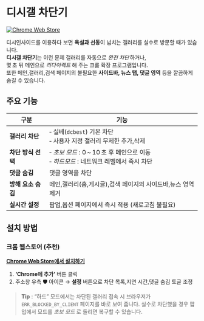# 디시갤 차단기

[![Chrome Web Store](https://img.shields.io/chrome-web-store/v/gfibaeldbchmlopmcpdeklbfplcdgapf?label=Chrome%20Web%20Store)](https://chromewebstore.google.com/detail/fnfmdbldnhadkadklplhcjcojjiaopgg?utm_source=item-share-cb)

디시인사이드를 이용하다 보면 **욕설과 선동**이 넘치는 갤러리를 실수로 방문할 때가 있습니다.<br>
**디시갤 차단기**는 이런 문제 갤러리를 자동으로 *완전 차단* 하거나,<br>몇 초 뒤 메인으로 *리다이렉트* 해 주는 크롬 확장 프로그램입니다.<br>
또한 메인,갤러리,검색 페이지의 불필요한 **사이드바, 뉴스 탭, 댓글 영역** 등을 깔끔하게 숨길 수 있습니다.

## 주요 기능

| 구분           | 기능                                                                                                             |
| ------------ | -------------------------------------------------------------------------------------------------------------- |
| **갤러리 차단**   | ‑ 실베(`dcbest`) 기본 차단<br>‑ 사용자 지정 갤러리 무제한 추가,삭제                                                                 |
| **차단 방식 선택** | ‑ *초보 모드* : 0 \~ 10 초 후 메인으로 이동<br>‑ *하드모드* : 네트워크 레벨에서 즉시 차단                                                  |
| **댓글 숨김**    | 댓글 영역을 차단 |
| **방해 요소 숨김** | 메인,갤러리(홈,게시글),검색 페이지의 사이드바,뉴스 영역 제거                                                                            |
| **실시간 설정**   | 팝업,옵션 페이지에서 즉시 적용 (새로고침 불필요)                                                                                   |

## 설치 방법

### 크롬 웹스토어 (추천)

[**Chrome Web Store에서 설치하기**](https://chromewebstore.google.com/detail/디시갤-차단기/fnfmdbldnhadkadklplhcjcojjiaopgg)

1. **‘Chrome에 추가’** 버튼 클릭
2. 주소창 우측 🛡️ 아이콘 → **설정** 버튼으로 차단 목록,지연 시간,댓글 숨김 토글 조정

> **Tip** : “하드” 모드에서는 차단된 갤러리 접속 시 브라우저가 `ERR_BLOCKED_BY_CLIENT` 페이지를 바로 보여 줍니다.
> 실수로 차단했을 경우 팝업에서 모드를 *초보 모드* 로 돌리면 복구할 수 있습니다.
